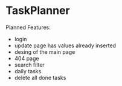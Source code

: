 # TaskPlanner
Planned Features:
- login
- update page has values already inserted
- desing of the main page
- 404 page
- search filter
- daily tasks
- delete all done tasks